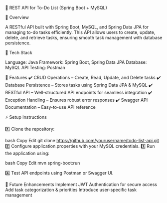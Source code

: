 📝 REST API for To-Do List (Spring Boot + MySQL)

📌 Overview

A RESTful API built with Spring Boot, MySQL, and Spring Data JPA for managing to-do tasks efficiently. 
This API allows users to create, update, delete, and retrieve tasks, ensuring smooth task management with database persistence.

🚀 Tech Stack

Language: Java
Framework: Spring Boot, Spring Data JPA
Database: MySQL
API Testing: Postman

🔹 Features
✔️ CRUD Operations – Create, Read, Update, and Delete tasks
✔️ Database Persistence – Stores tasks using Spring Data JPA & MySQL
✔️ RESTful API – Well-structured API endpoints for seamless integration
✔️ Exception Handling – Ensures robust error responses
✔️ Swagger API Documentation – Easy-to-use API reference

⚡ Setup Instructions

1️⃣ Clone the repository:

bash
Copy
Edit
git clone https://github.com/yourusername/todo-list-api.git
2️⃣ Configure application.properties with your MySQL credentials.
3️⃣ Run the application using:

bash
Copy
Edit
mvn spring-boot:run

4️⃣ Test API endpoints using Postman or Swagger UI.

📜 Future Enhancements
Implement JWT Authentication for secure access
Add task categorization & priorities
Introduce user-specific task management
